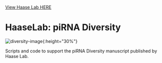 [View Haase Lab HERE](https://www.niddk.nih.gov/research-funding/at-niddk/labs-branches/laboratory-cell-molecular-biology/rna-biology-section)
# HaaseLab: piRNA Diversity

![diversity-image](https://user-images.githubusercontent.com/11409899/109845179-d802fb00-7c1a-11eb-8e45-43b0dbf50de6.png){:height="30%"}

Scripts and code to support the piRNA Diversity manuscript published by Haase Lab. 
